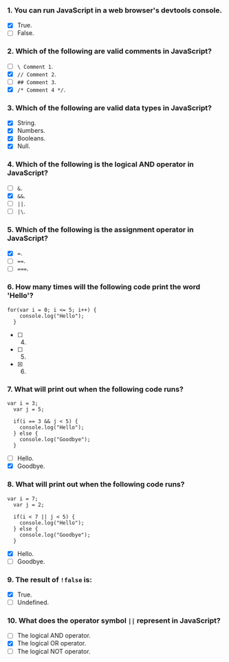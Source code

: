 ### 1. You can run JavaScript in a web browser's devtools console.

- [x] True.
- [ ] False.

### 2. Which of the following are valid comments in JavaScript?

- [ ] `\ Comment 1`.
- [x] `// Comment 2`.
- [ ] `## Comment 3`.
- [x] `/* Comment 4 */`.

### 3. Which of the following are valid data types in JavaScript?

- [x] String.
- [x] Numbers.
- [x] Booleans.
- [x] Null.

### 4. Which of the following is the logical AND operator in JavaScript?

- [ ] `&`.
- [x] `&&`.
- [ ] `||`.
- [ ] `|\`.

### 5. Which of the following is the assignment operator in JavaScript?

- [x] `=`.
- [ ] `==`.
- [ ] `===`.

### 6. How many times will the following code print the word 'Hello'?

```
for(var i = 0; i <= 5; i++) {
    console.log("Hello");
  }
```

- [ ] 4.
- [ ] 5.
- [x] 6.

### 7. What will print out when the following code runs?

```
var i = 3;
  var j = 5;

  if(i == 3 && j < 5) {
    console.log("Hello");
  } else {
    console.log("Goodbye");
  }
```

- [ ] Hello.
- [x] Goodbye.

### 8. What will print out when the following code runs?

```
var i = 7;
  var j = 2;

  if(i < 7 || j < 5) {
    console.log("Hello");
  } else {
    console.log("Goodbye");
  }
```

- [x] Hello.
- [ ] Goodbye.

### 9. T​he result of `!false` is:

- [x] True.
- [ ] Undefined.

### 10. What does the operator symbol `||` represent in JavaScript?

- [ ] The logical AND operator.
- [x] The logical OR operator.
- [ ] The logical NOT operator.
